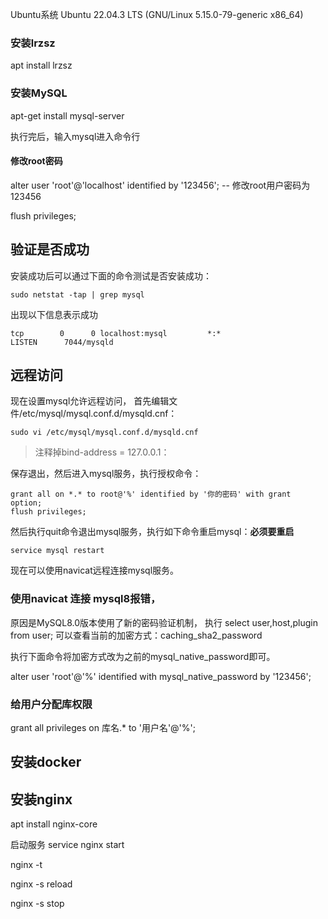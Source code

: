 


Ubuntu系统
Ubuntu 22.04.3 LTS (GNU/Linux 5.15.0-79-generic x86_64)



### 安装lrzsz
apt install lrzsz





 ### 安装MySQL
 apt-get install mysql-server

执行完后，输入mysql进入命令行

#### 修改root密码

alter user 'root'@'localhost' identified by '123456'; -- 修改root用户密码为123456

flush privileges;

## 验证是否成功

安装成功后可以通过下面的命令测试是否安装成功：

```
sudo netstat -tap | grep mysql
```

出现以下信息表示成功

```
tcp        0      0 localhost:mysql         *:*                     LISTEN      7044/mysqld
```

## 远程访问

现在设置mysql允许远程访问，
首先编辑文件/etc/mysql/mysql.conf.d/mysqld.cnf：

```
sudo vi /etc/mysql/mysql.conf.d/mysqld.cnf
```

> 注释掉bind-address = 127.0.0.1：
　　

保存退出，然后进入mysql服务，执行授权命令：

```
grant all on *.* to root@'%' identified by '你的密码' with grant option;
flush privileges;
```

然后执行quit命令退出mysql服务，执行如下命令重启mysql：**必须要重启**

```
service mysql restart
```

现在可以使用navicat远程连接mysql服务。



### 使用navicat  连接 mysql8报错，
原因是MySQL8.0版本使用了新的密码验证机制，
执行 select user,host,plugin from user; 可以查看当前的加密方式：caching_sha2_password

执行下面命令将加密方式改为之前的mysql_native_password即可。

alter user 'root'@'%' identified with mysql_native_password by '123456';



### 给用户分配库权限

grant all privileges on 库名.* to '用户名'@'%';









## 安装docker



## 安装nginx

apt install nginx-core

启动服务
service nginx start

nginx -t

nginx -s reload

nginx -s stop




